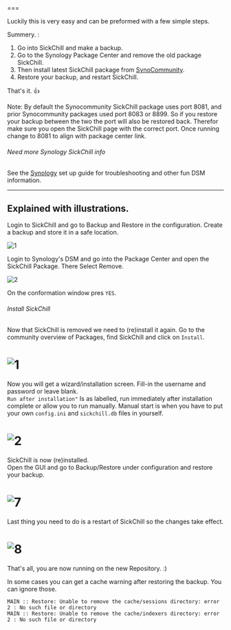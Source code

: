 ===

Luckily this is very easy and can be preformed with a few simple steps.

Summery. :

1. Go into SickChill and make a backup.
2. Go to the Synology Package Center and remove the old package SickChill.
3. Then install latest SickChill package from [SynoCommunity](https://synocommunity.com/).
4. Restore your backup, and restart SickChill.

That's it. :+1:

Note: By default the Synocommunity SickChill package uses port 8081, and prior Synocommunity packages used port 8083 or 8899. So if you restore your backup between the two the port will also be restored back. Therefor make sure you open the SickChill page with the correct port. Once running change to 8081 to align with package center link.

###### Need more Synology SickChill info

See the [Synology](https://github.com/SickChill/SickChill/wiki/Synology) set up guide for troubleshooting and other fun DSM information.

---

## Explained with illustrations.

Login to SickChill and go to Backup and Restore in the configuration. Create a backup and store it in a safe location.

![1](https://cloud.githubusercontent.com/assets/7928052/11318354/73fa0d0e-904f-11e5-9432-581a8e795508.png)

Login to Synology's DSM and go into the Package Center and open the SickChill Package. There Select Remove.

![2](https://user-images.githubusercontent.com/10173496/187066254-0ef1324a-f330-49c7-bade-b32504732f7c.png)

On the conformation window pres `YES`.

###### Install SickChill

Now that SickChill is removed we need to (re)install it again. Go to the community overview of Packages, find SickChill and click on `Install`.

# ![1](https://user-images.githubusercontent.com/10173496/187065416-d81b51b8-b49e-4fa1-9564-c67edc9c4eea.png)

Now you will get a wizard/installation screen. Fill-in the username and password or leave blank.  
`Run after installation"` Is as labelled, run immediately after installation complete or allow you to run manually. Manual start is when you have to put your own `config.ini` and `sickchill.db` files in yourself.

# ![2](https://user-images.githubusercontent.com/10173496/187065639-d32e5760-93be-48dd-a710-01e027517b6e.png)

SickChill is now (re)installed.  
Open the GUI and go to Backup/Restore under configuration and restore your backup.

# ![7](https://cloud.githubusercontent.com/assets/7928052/11318357/741a8c14-904f-11e5-94e8-614dc94ede74.png)

Last thing you need to do is a restart of SickChill so the changes take effect.

# ![8](https://cloud.githubusercontent.com/assets/7928052/11318356/740d7dbc-904f-11e5-9e3a-4ebfea556b2e.png)

That's all, you are now running on the new Repository. :)

In some cases you can get a cache warning after restoring the backup. You can ignore those.

```
MAIN :: Restore: Unable to remove the cache/sessions directory: error 2 : No such file or directory
MAIN :: Restore: Unable to remove the cache/indexers directory: error 2 : No such file or directory
```
